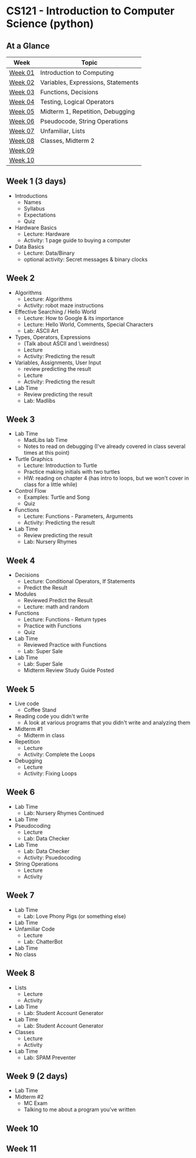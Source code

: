 # CS121 - Introduction to Computer Science (python)

## At a Glance

| Week                | Topic
|---------------------|-----------------------------------------
| [Week 01](#week-1)  | Introduction to Computing
| [Week 02](#week-2)  | Variables, Expressions, Statements
| [Week 03](#week-3)  | Functions, Decisions
| [Week 04](#week-4)  | Testing, Logical Operators
| [Week 05](#week-5)  | Midterm 1, Repetition, Debugging
| [Week 06](#week-6)  | Pseudocode, String Operations
| [Week 07](#week-7)  | Unfamiliar, Lists
| [Week 08](#week-8)  | Classes, Midterm 2
| [Week 09](#week-9)  |
| [Week 10](#week-10) |

## Week 1 (3 days)
- Introductions
  + Names
  + Syllabus
  + Expectations
  + Quiz
- Hardware Basics
  + Lecture: Hardware
  + Activity: 1 page guide to buying a computer
- Data Basics
  + Lecture: Data/Binary
  + optional activity: Secret messages & binary clocks

## Week 2
- Algorithms
  + Lecture: Algorithms
  + Activity: robot maze instructions
- Effective Searching / Hello World
  + Lecture: How to Google & its importance
  + Lecture: Hello World, Comments, Special Characters
  + Lab: ASCII Art
- Types, Operators, Expressions
  + (Talk about ASCII and \\ weirdness)
  + Lecture
  + Activity: Predicting the result
- Variables, Assignments, User Input
  + review predicting the result
  + Lecture
  + Activity: Predicting the result
- Lab Time
  + Review predicting the result
  + Lab: Madlibs

## Week 3
- Lab Time
  + MadLibs lab Time
  + Notes to read on debugging (I've already covered in class several times at this point)
- Turtle Graphics
  - Lecture: Introduction to Turtle
  - Practice making initials with two turtles
  - HW: reading on chapter 4 (has intro to loops, but we won't cover in class for a little while)
- Control Flow
  + Examples: Turtle and Song
  + Quiz
- Functions
  + Lecture: Functions - Parameters, Arguments
  + Activity: Predicting the result
- Lab Time
  + Review predicting the result
  + Lab: Nursery Rhymes

## Week 4
- Decisions
  + Lecture: Conditional Operators, If Statements
  + Predict the Result
- Modules
  + Reviewed Predict the Result
  + Lecture: math and random
- Functions
  + Lecture: Functions - Return types
  + Practice with Functions
  + Quiz
- Lab Time
  + Reviewed Practice with Functions
  + Lab: Super Sale
- Lab Time
  + Lab: Super Sale
  + Midterm Review Study Guide Posted

## Week 5
- Live code
  + Coffee Stand
- Reading code you didn't write
  + A look at various programs that you didn't write and analyzing them
- Midterm \#1
  + Midterm in class
- Repetition
  + Lecture
  + Activity: Complete the Loops
- Debugging
  + Lecture
  + Activity: Fixing Loops

## Week 6
- Lab Time
  + Lab: Nursery Rhymes Continued
- Lab Time
- Pseudocoding
  + Lecture
  + Lab: Data Checker
- Lab Time
  + Lab: Data Checker
  + Activity: Psuedocoding
- String Operations
  + Lecture
  + Activity

## Week 7
- Lab Time
  + Lab: Love Phony Pigs (or something else)
- Lab Time
- Unfamiliar Code
  + Lecture
  + Lab: ChatterBot
- Lab Time
- No class

## Week 8
- Lists
  + Lecture
  + Activity
- Lab Time
  + Lab: Student Account Generator
- Lab Time
  + Lab: Student Account Generator
- Classes
  + Lecture
  + Activity
- Lab Time
  + Lab: SPAM Preventer

## Week 9 (2 days)
- Lab Time
- Midterm \#2
  + MC Exam
  + Talking to me about a program you've written

## Week 10

## Week 11
